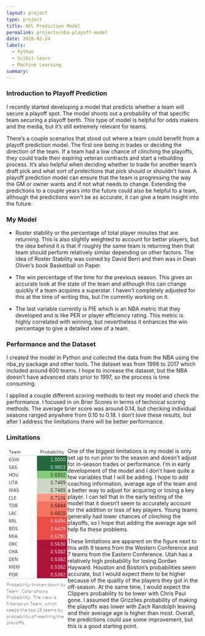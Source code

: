 ```yaml
---
layout: project
type: project
title: NFL Prediction Model
permalink: projects/nba-playoff-model
date: 2018-02-24
labels:
  - Python
  - Scikit-learn
  - Machine Learning
summary: 
---
```


### Introduction to Playoff Prediction ###
I recently started developing a model that predicts whether a team will secure a playoff spot. The model shoots out a probability of that specific team securing a playoff berth. This type of model is helpful for odds makers and the media, but it’s still extremely relevant for teams. 

There’s a couple scenarios that stood out where a team could benefit from a playoff prediction model. The first one being in trades or deciding the direction of the team. If a team had a low chance of clinching the playoffs, they could trade their expiring veteran contracts and start a rebuilding process. It’s also helpful when deciding whether to trade for another team’s draft pick and what sort of protections that pick should or shouldn’t have. A playoff prediction model can ensure that the team is progressing the way the GM or owner wants and if not what needs to change. Extending the predictions to a couple years into the future could also be helpful to a team, although the predictions won’t be as accurate, it can give a team insight into the future. 

### My Model ###
* Roster stability or the percentage of total player minutes that are returning. This is also slightly weighted to account for better players, but the idea behind it is that if roughly the same team is returning then that team should perform relatively similar depending on other factors. The idea of Roster Stability was coined by David Berri and then was in Dean Oliver’s book Basketball on Paper.

* The win percentage of the time for the previous season. This gives an accurate look at the state of the team and although this can change quickly if a team acquires a superstar. I haven’t completely adjusted for this at the time of writing this, but I’m currently working on it.  
* The last variable currently is PIE which is an NBA metric that they developed and is like PER or player efficiency rating. This metric is highly correlated with winning, but nevertheless it enhances the win percentage to give a detailed view of a team.

### Performance and the Dataset ###
I created the model in Python and collected the data from the NBA using the nba_py package and other tools. The dataset was from 1998 to 2017 which included around 600 teams. I hope to increase the dataset, but the NBA doesn’t have advanced stats prior to 1997, so the process is time consuming. 

I applied a couple different scoring methods to test my model and check the performance. I focused in on Brier Scores in terms of technical scoring methods. The average brier score was around 0.14, but checking individual seasons ranged anywhere from 0.10 to 0.18. I don’t love these results, but after I address the limitations there will be better performance. 

### Limitations ### 
<img style="float: left;" src="../images/NBA18Predictions.png">
One of the biggest limitations is my model is only set up to run prior to the season and doesn’t adjust for in-season trades or performance. I’m in early development of the model and I don’t have quite a few variables that I will be adding. I hope to add coaching information, average age of the team and a better way to adjust for acquiring or losing a key player. I can tell that in the early testing of the model that it doesn’t seem to accurately account for the addition or loss of key players. Young teams generally had lower chances of clinching the playoffs, so I hope that adding the average age will help fix these problems. 

These limitations are apparent on the figure next to this with 9 teams from the Western Conference and 7 teams from the Eastern Conference. Utah has a relatively high probability for losing Gordan Hayward. Houston and Boston’s probabilities seem accurate, but I would expect them to be higher because of the quality of the players they got in the off-season. At the same time, I would expect the Clippers probability to be lower with Chris Paul gone. I assumed the Grizzlies probability of making the playoffs was lower with Zach Randolph leaving and their average age is higher than most. Overall, the predictions could use some improvement, but this is a good starting point. 
